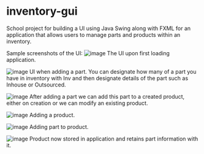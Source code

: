 # inventory-gui
School project for building a UI using Java Swing along with FXML for an application that allows users to manage parts and products within an inventory.

Sample screenshots of the UI:
![image](https://github.com/lane-fuerstenberg/inventory-gui/assets/45408948/d4fbeaa9-6437-408b-9394-7967135ab074)
The UI upon first loading application.

![image](https://github.com/lane-fuerstenberg/inventory-gui/assets/45408948/bd27b6ce-ba0a-46b3-94a9-144b904e68c2)
UI when adding a part. You can designate how many of a part you have in inventory with Inv and then designate details of the part such as Inhouse or Outsourced.

![image](https://github.com/lane-fuerstenberg/inventory-gui/assets/45408948/9eae4682-9b2c-4942-a58e-f1c77c126ed8)
After adding a part we can add this part to a created product, either on creation or we can modify an existing product.

![image](https://github.com/lane-fuerstenberg/inventory-gui/assets/45408948/a04a17ac-2686-41f0-a66e-9c05c34ac681)
Adding a product.

![image](https://github.com/lane-fuerstenberg/inventory-gui/assets/45408948/14873ae5-51b3-4b39-bb6e-7a74273036ae)
Adding part to product.

![image](https://github.com/lane-fuerstenberg/inventory-gui/assets/45408948/d3c8f5f9-1f22-48bf-9a1c-afece680a283)
Product now stored in application and retains part information with it.
